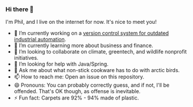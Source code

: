 ### Hi there 👋

I'm Phil, and I live on the internet for now. It's nice to meet you!

- 🔭 I’m currently working on a [version control system for outdated industrial automation](https://www.copia.io/).
- 🌱 I’m currently learning more about business and finance.
- 👯 I’m looking to collaborate on climate, greentech, and wildlife nonprofit initiatives.
- 🤔 I’m looking for help with Java/Spring.
- 💬 Ask me about what non-stick cookware has to do with arctic birds.
- 📫 How to reach me: Open an issue on this repository.
- 😄 Pronouns: You can probably correctly guess, and if not, I'll be offended. That's OK though, as offense is inevitable.
- ⚡ Fun fact: Carpets are 92% - 94% made of plastic.
